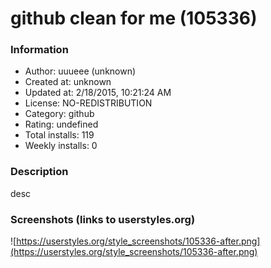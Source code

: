 # github clean for me (105336)

### Information
- Author: uuueee (unknown)
- Created at: unknown
- Updated at: 2/18/2015, 10:21:24 AM
- License: NO-REDISTRIBUTION
- Category: github
- Rating: undefined
- Total installs: 119
- Weekly installs: 0


### Description
desc


### Screenshots (links to userstyles.org)
![https://userstyles.org/style_screenshots/105336-after.png](https://userstyles.org/style_screenshots/105336-after.png)


